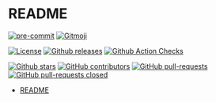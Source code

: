 # README

[![pre-commit](https://img.shields.io/badge/pre--commit-enabled-brightgreen?logo=pre-commit&logoColor=white)](https://github.com/pre-commit/pre-commit)
[![Gitmoji](https://img.shields.io/badge/gitmoji-%20%F0%9F%98%9C%20%F0%9F%98%8D-FFDD67?style=flat-square)](https://gitmoji.dev)

[![License](https://img.shields.io/github/license/Freed-Wu/repo)](https://github.com/Freed-Wu/repo/blob/master/LICENSE)
[![Github releases](https://img.shields.io/github/release/Freed-Wu/repo)](https://github.com/Freed-Wu/repo/releases)
[![Github Action Checks](https://img.shields.io/github/workflow/status/Freed-Wu/repo/Checks)](https://github.com/Freed-Wu/repo/actions)

[![Github stars](https://img.shields.io/github/stars/Freed-Wu/repo)](https://github.com/Freed-Wu/repo/stargazers)
[![GitHub contributors](https://img.shields.io/github/contributors/Freed-Wu/repo)](https://GitHub.com/Freed-Wu/repo/graphs/contributors/)
[![GitHub pull-requests](https://img.shields.io/github/issues-pr/Freed-Wu/repo)](https://GitHub.com/Freed-Wu/repo/issues?q=is%3Apr+is%3Aopen)
[![GitHub pull-requests closed](https://img.shields.io/github/issues-pr-closed/Freed-Wu/repo)](https://GitHub.com/Freed-Wu/repo/issues?q=is%3Apr+is%3Aclosed)

<!-- mdformat-toc start --slug=github --no-anchors --maxlevel=6 --minlevel=1 -->

- [README](#readme)

<!-- mdformat-toc end -->
